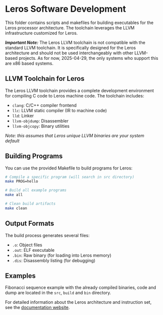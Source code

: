 # Leros Software Development

This folder contains scripts and makefiles for building executables for the Leros processor architecture. The toolchain leverages the LLVM infrastructure customized for Leros.

***Important Note:*** The Leros LLVM toolchain is not compatible with the standard LLVM toolchain. It is specifically 
designed for the Leros architecture and should not be used interchangeably with other LLVM-based projects. 
As for now, 2025-04-29, the only systems who support this are x86 based systems.

## LLVM Toolchain for Leros

The Leros LLVM toolchain provides a complete development environment for compiling C code to Leros machine code. The toolchain includes:

- `clang`: C/C++ compiler frontend
- `llc`: LLVM static compiler (IR to machine code)
- `lld`: Linker
- `llvm-objdump`: Disassembler
- `llvm-objcopy`: Binary utilities

*Note: this assumes that Leros unique LLVM binaries are your system default*

## Building Programs

You can use the provided Makefile to build programs for Leros:

```zsh
# Compile a specific program (will search in src directory)
make PROG=hello

# Build all example programs
make all

# Clean build artifacts
make clean
```

## Output Formats

The build process generates several files:
- `.o`: Object files
- `.out`: ELF executable
- `.bin`: Raw binary (for loading into Leros memory)
- `.dis`: Disassembly listing (for debugging)

## Examples

Fibonacci sequence example with the already compiled binaries, code and dump are located in the `src`, `build` and `bin` directory.

For detailed information about the Leros architecture and instruction set, see the [documentation website](https://leros-dev.github.io/).
